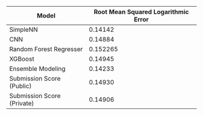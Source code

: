 Model | Root Mean Squared Logarithmic Error
--- | ---
SimpleNN | 0.14142
CNN | 0.14884
Random Forest Regresser | 0.152265
XGBoost | 0.14945
Ensemble Modeling | 0.14233
Submission Score (Public) | 0.14930
Submission Score (Private) | 0.14906
